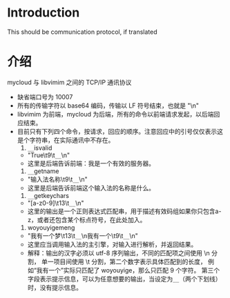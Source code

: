 # Introduction #

This should be communication protocol, if translated


# 介绍 #

mycloud 与 libvimim 之间的 TCP/IP 通讯协议

  * 缺省端口号为 10007
  * 所有的传输字符以 base64 编码，传输以 LF 符号结束，也就是 "\n"
  * libvimim 为前端，mycloud 为后端，所有的命令以前端请求发起，以后端回应结束。
  * 目前只有下列四个命令，按请求，回应的顺序。注意回应中的引号仅仅表示这是个字符串，在实际通讯中不存在。
    1. `__`isvalid
      * "True\t9\t`__`\n"
      * 这里是后端告诉前端：我是一个有效的服务器。
    1. `__`getname
      * "输入法名称\t9\t`__`\n"
      * 这里是后端告诉前端这个输入法的名称是什么。
    1. `__`getkeychars
      * "[a-z0-9]\t13\t`__`\n"
      * 这里的输出是一个正则表达式匹配串，用于描述有效码组如果你只包含a-z，或者还包含某个标点符号，在此处加入。
    1. woyouyigemeng
      * "我有一个梦\t13\t`__`\n我有一个\t9\t`__`\n"
      * 这里应当调用输入法的主引擎，对输入进行解析，并返回结果。
      * 解释：输出的汉字必须以 utf-8 序列输出，不同的匹配项之间使用 \n 分割， 单一项目间使用 \t 分割，第二个数字表示具体匹配到的长度， 例如“我有一个”实际只匹配了 woyouyige，那么只匹配 9 个字符。 第三个字段表示提示信息，可以为任意想要的输出，当设定为`__`（两个下划线）时，没有提示信息。